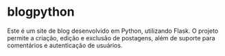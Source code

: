 # blogpython
Este é um site de blog desenvolvido em Python, utilizando Flask. O projeto permite a criação, edição e exclusão de postagens, além de suporte para comentários e autenticação de usuários.
